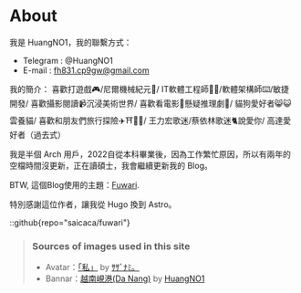 # About

我是 HuangNO1，我的聯繫方式：
- Telegram : @HuangNO1
- E-mail : fh831.cp9gw@gmail.com

我的簡介：
喜歡打遊戲🎮/尼爾機械紀元👏/
IT軟體工程師🧑‍💻/軟體架構師⌨️/敏捷開發/
喜歡攝影閱讀📹沉浸美術世界/
喜歡看電影🥰懸疑推理劇🍿/
貓狗愛好者😸😺雲養貓/
喜歡和朋友們旅行探險✈️⛩️🗽🧳/
王力宏歌迷/蔡依林歌迷🐈說愛你/
高達愛好者（過去式）

我是半個 Arch 用戶，2022自從本科畢業後，因為工作繁忙原因，所以有兩年的空檔時間沒更新，正在讀碩士，我會繼續更新我的 Blog。

BTW, 這個Blog使用的主題：[Fuwari](https://github.com/saicaca/fuwari).

特別感謝這位作者，讓我從 Hugo 換到 Astro。

::github{repo="saicaca/fuwari"}

> ### Sources of images used in this site
> - Avatar：[「私」](https://www.pixiv.net/artworks/117867484) by [ｻｻﾞﾅﾐ。](https://www.pixiv.net/users/16252763)
> - Bannar：[越南峴港(Da Nang)](https://imgpoi.com/i/FSAIGE.png) by [HuangNO1](https://github.com/HuangNO1)